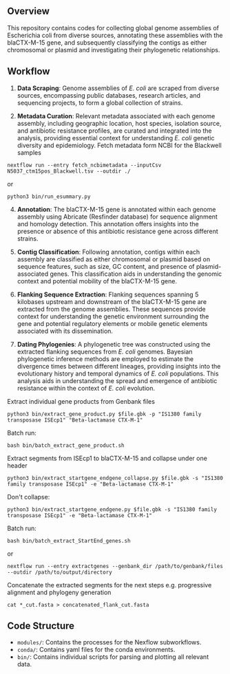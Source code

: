 ## Overview

This repository contains codes for collecting global genome assemblies of Escherichia coli from diverse sources, annotating these assemblies with the blaCTX-M-15 gene, and subsequently classifying the contigs as either chromosomal or plasmid and investigating their phylogenetic relationships.

## Workflow

1. **Data Scraping**: Genome assemblies of *E. coli* are scraped from diverse sources, encompassing public databases, research articles, and sequencing projects, to form a global collection of strains.

2. **Metadata Curation**: Relevant metadata associated with each genome assembly, including geographic location, host species, isolation source, and antibiotic resistance profiles, are curated and integrated into the analysis, providing essential context for understanding *E. coli* genetic diversity and epidemiology.
  Fetch metadata form NCBI for the Blackwell samples
```
nextflow run --entry fetch_ncbimetadata --inputCsv N5037_ctm15pos_Blackwell.tsv --outdir ./
```
or
```
python3 bin/run_esummary.py
```
4. **Annotation**: The blaCTX-M-15 gene is annotated within each genome assembly using Abricate (Resfinder database) for sequence alignment and homology detection. This annotation offers insights into the presence or absence of this antibiotic resistance gene across different strains.

5. **Contig Classification**: Following annotation, contigs within each assembly are classified as either chromosomal or plasmid based on sequence features, such as size, GC content, and presence of plasmid-associated genes. This classification aids in understanding the genomic context and potential mobility of the blaCTX-M-15 gene.

6. **Flanking Sequence Extraction**: Flanking sequences spanning 5 kilobases upstream and downstream of the blaCTX-M-15 gene are extracted from the genome assemblies. These sequences provide context for understanding the genetic environment surrounding the gene and potential regulatory elements or mobile genetic elements associated with its dissemination.

7. **Dating Phylogenies**: A phylogenetic tree was constructed using the extracted flanking sequences from *E. coli* genomes. Bayesian phylogenetic inference methods are employed to estimate the divergence times between different lineages, providing insights into the evolutionary history and temporal dynamics of *E. coli* populations. This analysis aids in understanding the spread and emergence of antibiotic resistance within the context of *E. coli* evolution.

  
  Extract individual gene products from Genbank files
```
python3 bin/extract_gene_product.py $file.gbk -p "IS1380 family transposase ISEcp1" "Beta-lactamase CTX-M-1"
```
Batch run:
```
bash bin/batch_extract_gene_product.sh
```
  Extract segments from ISEcp1 to blaCTX-M-15 and collapse under one header
```
python3 bin/extract_startgene_endgene_collapse.py $file.gbk -s "IS1380 family transposase ISEcp1" -e "Beta-lactamase CTX-M-1"
```
Don't collapse:
```
python3 bin/extract_startgene_endgene.py $file.gbk -s "IS1380 family transposase ISEcp1" -e "Beta-lactamase CTX-M-1"
```
Batch run:
```
bash bin/batch_extract_StartEnd_genes.sh
```
or
```
nextflow run --entry extractgenes --genbank_dir /path/to/genbank/files --outdir /path/to/output/directory 
```
Concatenate the extracted segments for the next steps e.g. progressive alignment and phylogeny generation
```
cat *_cut.fasta > concatenated_flank_cut.fasta
```


## Code Structure

- `modules/`: Contains the processes for the Nexflow subworkflows.
- `conda/`: Contains yaml files for the conda environments.
- `bin/`: Contains individual scripts for parsing and plotting all relevant data.

